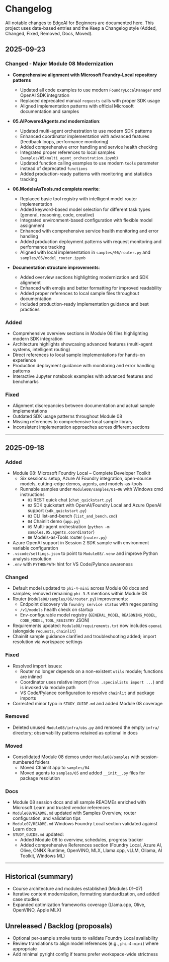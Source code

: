 # Changelog

All notable changes to EdgeAI for Beginners are documented here. This project uses date-based entries and the Keep a Changelog style (Added, Changed, Fixed, Removed, Docs, Moved).

## 2025-09-23

### Changed - Major Module 08 Modernization
- **Comprehensive alignment with Microsoft Foundry-Local repository patterns**
  - Updated all code examples to use modern `FoundryLocalManager` and OpenAI SDK integration
  - Replaced deprecated manual `requests` calls with proper SDK usage
  - Aligned implementation patterns with official Microsoft documentation and samples

- **05.AIPoweredAgents.md modernization**:
  - Updated multi-agent orchestration to use modern SDK patterns
  - Enhanced coordinator implementation with advanced features (feedback loops, performance monitoring)
  - Added comprehensive error handling and service health checking
  - Integrated proper references to local samples (`samples/05/multi_agent_orchestration.ipynb`)
  - Updated function calling examples to use modern `tools` parameter instead of deprecated `functions`
  - Added production-ready patterns with monitoring and statistics tracking

- **06.ModelsAsTools.md complete rewrite**:
  - Replaced basic tool registry with intelligent model router implementation
  - Added keyword-based model selection for different task types (general, reasoning, code, creative)
  - Integrated environment-based configuration with flexible model assignment
  - Enhanced with comprehensive service health monitoring and error handling
  - Added production deployment patterns with request monitoring and performance tracking
  - Aligned with local implementation in `samples/06/router.py` and `samples/06/model_router.ipynb`

- **Documentation structure improvements**:
  - Added overview sections highlighting modernization and SDK alignment
  - Enhanced with emojis and better formatting for improved readability
  - Added proper references to local sample files throughout documentation
  - Included production-ready implementation guidance and best practices

### Added
- Comprehensive overview sections in Module 08 files highlighting modern SDK integration
- Architecture highlights showcasing advanced features (multi-agent systems, intelligent routing)
- Direct references to local sample implementations for hands-on experience
- Production deployment guidance with monitoring and error handling patterns
- Interactive Jupyter notebook examples with advanced features and benchmarks

### Fixed
- Alignment discrepancies between documentation and actual sample implementations
- Outdated SDK usage patterns throughout Module 08
- Missing references to comprehensive local sample library
- Inconsistent implementation approaches across different sections

---

## 2025-09-18

### Added
- Module 08: Microsoft Foundry Local – Complete Developer Toolkit
  - Six sessions: setup, Azure AI Foundry integration, open-source models, cutting-edge demos, agents, and models-as-tools
  - Runnable samples under `Module08/samples/01`–`06` with Windows cmd instructions
    - `01` REST quick chat (`chat_quickstart.py`)
    - `02` SDK quickstart with OpenAI/Foundry Local and Azure OpenAI support (`sdk_quickstart.py`)
    - `03` CLI list-and-bench (`list_and_bench.cmd`)
    - `04` Chainlit demo (`app.py`)
    - `05` Multi-agent orchestration (`python -m samples.05.agents.coordinator`)
    - `06` Models-as-Tools router (`router.py`)
- Azure OpenAI support in Session 2 SDK sample with environment variable configuration
- `.vscode/settings.json` to point to `Module08/.venv` and improve Python analysis resolution
- `.env` with `PYTHONPATH` hint for VS Code/Pylance awareness

### Changed
- Default model updated to `phi-4-mini` across Module 08 docs and samples; removed remaining `phi-3.5` mentions within Module 08
- Router (`Module08/samples/06/router.py`) improvements:
  - Endpoint discovery via `foundry service status` with regex parsing
  - `/v1/models` health check on startup
  - Env-configurable model registry (`GENERAL_MODEL`, `REASONING_MODEL`, `CODE_MODEL`, `TOOL_REGISTRY` JSON)
- Requirements updated: `Module08/requirements.txt` now includes `openai` (alongside `requests`, `chainlit`)
- Chainlit sample guidance clarified and troubleshooting added; import resolution via workspace settings

### Fixed
- Resolved import issues:
  - Router no longer depends on a non-existent `utils` module; functions are inlined
  - Coordinator uses relative import (`from .specialists import ...`) and is invoked via module path
  - VS Code/Pylance configuration to resolve `chainlit` and package imports
- Corrected minor typo in `STUDY_GUIDE.md` and added Module 08 coverage

### Removed
- Deleted unused `Module08/infra/obs.py` and removed the empty `infra/` directory; observability patterns retained as optional in docs

### Moved
- Consolidated Module 08 demos under `Module08/samples` with session-numbered folders
  - Moved Chainlit app to `samples/04`
  - Moved agents to `samples/05` and added `__init__.py` files for package resolution

### Docs
- Module 08 session docs and all sample READMEs enriched with Microsoft Learn and trusted vendor references
- `Module08/README.md` updated with Samples Overview, router configuration, and validation tips
- `Module07/README.md` Windows Foundry Local section validated against Learn docs
- `STUDY_GUIDE.md` updated:
  - Added Module 08 to overview, schedules, progress tracker
  - Added comprehensive References section (Foundry Local, Azure AI, Olive, ONNX Runtime, OpenVINO, MLX, Llama.cpp, vLLM, Ollama, AI Toolkit, Windows ML)

---

## Historical (summary)
- Course architecture and modules established (Modules 01–07)
- Iterative content modernization, formatting standardization, and added case studies
- Expanded optimization frameworks coverage (Llama.cpp, Olive, OpenVINO, Apple MLX)

## Unreleased / Backlog (proposals)
- Optional per-sample smoke tests to validate Foundry Local availability
- Review translations to align model references (e.g., `phi-4-mini`) where appropriate
- Add minimal pyright config if teams prefer workspace-wide strictness
